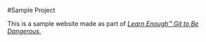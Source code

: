 #Sample Project

This is a sample website made as part of [*Learn Enough™ Git to Be
Dangerous*](http://learnenough.com/git-tutorial),